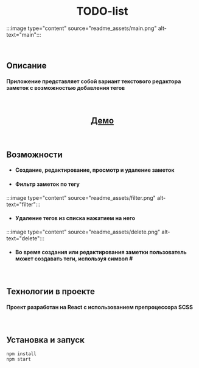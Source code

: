 <h1 align="center">TODO-list</h1>

:::image type="content" source="readme_assets/main.png" alt-text="main":::

</br>

## Описание

#### Приложение представляет собой вариант текстового редактора заметок с возможностью добавления тегов

</br>

<h2 align="center"><a  href="https://zealous-lichterman-6ce5af.netlify.app/">Демо</a></h2>

</br>

## Возможности

- #### Создание, редактирование, просмотр и удаление заметок

- #### Фильтр заметок по тегу

:::image type="content" source="readme_assets/filter.png" alt-text="filter":::

- #### Удаление тегов из списка нажатием на него

:::image type="content" source="readme_assets/delete.png" alt-text="delete":::

- #### Во время создания или редактирования заметки пользователь может создавать теги, используя символ **#**

</br>

## Технологии в проекте

#### Проект разработан на **React** с использованием препроцессора **SCSS**

</br>

## Установка и запуск

```
npm install
npm start
```

</br>
